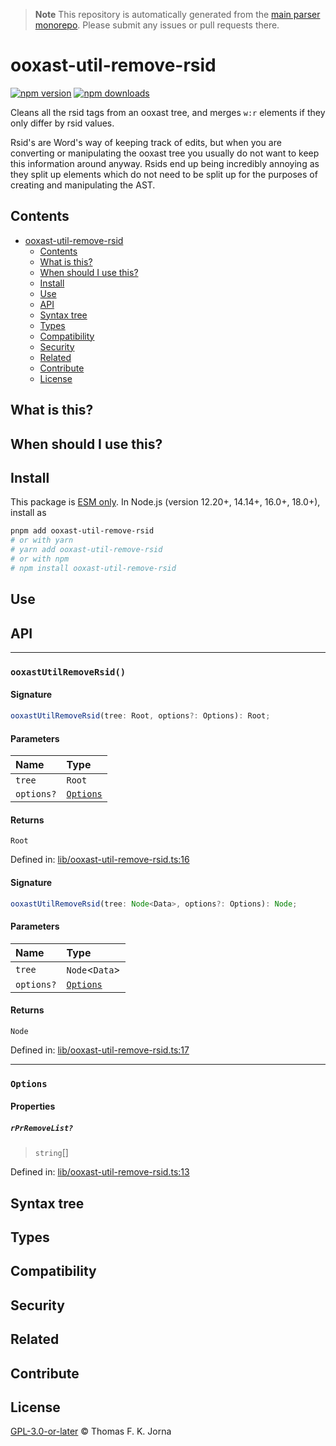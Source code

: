 > **Note**
> This repository is automatically generated from the [main parser monorepo](https://github.com/TrialAndErrorOrg/parsers). Please submit any issues or pull requests there.

# ooxast-util-remove-rsid

[![npm version](https://badge.fury.io/js/ooxast-util-remove-rsid.svg)](https://badge.fury.io/js/ooxast-util-remove-rsid) [![npm downloads](https://img.shields.io/npm/dm/ooxast-util-remove-rsid.svg)](https://www.npmjs.com/package/ooxast-util-remove-rsid)

Cleans all the rsid tags from an ooxast tree, and merges `w:r` elements if they only differ by rsid values.

Rsid's are Word's way of keeping track of edits, but when you are converting or manipulating the ooxast tree you usually do not want to keep this information around anyway. Rsids end up being incredibly annoying as they split up elements which do not need to be split up for the purposes of creating and manipulating the AST.

## Contents

*   [ooxast-util-remove-rsid](#ooxast-util-remove-rsid)
    *   [Contents](#contents)
    *   [What is this?](#what-is-this)
    *   [When should I use this?](#when-should-i-use-this)
    *   [Install](#install)
    *   [Use](#use)
    *   [API](#api)
    *   [Syntax tree](#syntax-tree)
    *   [Types](#types)
    *   [Compatibility](#compatibility)
    *   [Security](#security)
    *   [Related](#related)
    *   [Contribute](#contribute)
    *   [License](#license)

## What is this?

## When should I use this?

## Install

This package is [ESM only](https://gist.github.com/sindresorhus/a39789f98801d908bbc7ff3ecc99d99c). In Node.js (version 12.20+, 14.14+, 16.0+, 18.0+), install as

```bash
pnpm add ooxast-util-remove-rsid
# or with yarn
# yarn add ooxast-util-remove-rsid
# or with npm
# npm install ooxast-util-remove-rsid
```

## Use

## API

***

### `ooxastUtilRemoveRsid()`

#### Signature

```ts
ooxastUtilRemoveRsid(tree: Root, options?: Options): Root;
```

#### Parameters

| Name | Type |
| :------ | :------ |
| `tree` | `Root` |
| `options?` | [`Options`](modules.md#options) |

#### Returns

`Root`

Defined in:  [lib/ooxast-util-remove-rsid.ts:16](https://github.com/TrialAndErrorOrg/parsers/blob/main/libs/ooxast/ooxast-util-remove-rsid/src/lib/ooxast-util-remove-rsid.ts#L16)

#### Signature

```ts
ooxastUtilRemoveRsid(tree: Node<Data>, options?: Options): Node;
```

#### Parameters

| Name | Type |
| :------ | :------ |
| `tree` | `Node`<`Data`> |
| `options?` | [`Options`](modules.md#options) |

#### Returns

`Node`

Defined in:  [lib/ooxast-util-remove-rsid.ts:17](https://github.com/TrialAndErrorOrg/parsers/blob/main/libs/ooxast/ooxast-util-remove-rsid/src/lib/ooxast-util-remove-rsid.ts#L17)

***

### `Options`

#### Properties

##### `rPrRemoveList?`

> `string`[]

Defined in:  [lib/ooxast-util-remove-rsid.ts:13](https://github.com/TrialAndErrorOrg/parsers/blob/main/libs/ooxast/ooxast-util-remove-rsid/src/lib/ooxast-util-remove-rsid.ts#L13)

## Syntax tree

## Types

## Compatibility

## Security

## Related

## Contribute

## License

[GPL-3.0-or-later](LICENSE) © Thomas F. K. Jorna

[unified]: https://unifiedjs.com

[unifiedgh]: https://github.com/unifiedjs/unified

[xast-from-xml]: https://github.com/syntax-tree/xast-util-from-xml

[rehype]: https://github.com/rehypejs/rehype

[rejour]: https://github.com/TrialAndErrorOrg/parsers/tree/main/libs/rejour

[rejour-parse]: https://github.com/TrialAndErrorOrg/parsers/tree/main/libs/rejour/rejour-parse

[rejour-stringify]: https://github.com/TrialAndErrorOrg/parsers/tree/main/libs/rejour/rejour-stringify

[rejour-move-abstract]: https://github.com/TrialAndErrorOrg/parsers/tree/main/libs/rejour/rejour-move-abstract

[rejour-meta]: https://github.com/TrialAndErrorOrg/parsers/tree/main/libs/rejour/rejour-meta

[rejour-relatex]: https://github.com/TrialAndErrorOrg/parsers/tree/main/libs/rejour/rejour-relatex

[relatex]: https://github.com/TrialAndErrorOrg/parsers/tree/main/libs/relatex

[ooxast-util-to-jast]: https://github.com/TrialAndErrorOrg/parsers/tree/main/libs/relatex/ooxast-util-to-jast

[jast]: https://github.com/TrialAndErrorOrg/parsers/tree/main/libs/rejour/jast

[jast-util-to-texast]: https://github.com/TrialAndErrorOrg/parsers/tree/main/libs/rejour/jast-util-to-texast

[jastscript]: https://github.com/TrialAndErrorOrg/parsers/tree/main/libs/rejour/jastscript

[texast]: https://github.com/TrialAndErrorOrg/parsers/tree/main/libs/relatex/texast

[texast-util-to-latex]: https://github.com/TrialAndErrorOrg/parsers/tree/main/libs/relatex/texast-util-to-latex

[hast]: https://github.com/syntax-tree/hast

[xast]: https://github.com/syntax-tree/xast

[mdast]: https://github.com/syntax-tree/mdast

[mdast-markdown]: https://github.com/syntax-tree/mdast-util-to-markdown

[latex-utensils]: https://github.com/tamuratak/latex-utensils

[latexjs]: https://github.com/latexjs/latexjs

[reoff]: https://github.com/TrialAndErrorOrg/parsers/tree/main/libs/reoff

[reoff-parse]: https://github.com/TrialAndErrorOrg/parsers/tree/main/libs/reoff/reoff-parse

[reoff-rejour]: https://github.com/TrialAndErrorOrg/parsers/tree/main/libs/reoff/reoff-rejour

[ooxast]: https://github.com/TrialAndErrorOrg/parsers/tree/main/libs/ooxast/ooxast

[ooxast]: https://github.com/TrialAndErrorOrg/parsers/tree/main/libs/ooxast/ooxast-util-to-jast
